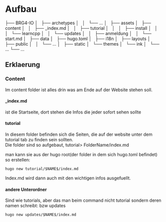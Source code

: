# Aufbau
├── BRG4-IO
│   ├── archetypes
│   │   └── ...
│   ├── assets
│   ├── content
│   │   ├── _index.md
│   │   ├── tutorial
│   │   │   ├── install
│   │   │   └── learncpp
│   │   └── updates
│   │       ├── anmeldung
│   │       └── start.md
│   ├── data
│   ├── hugo.toml
│   ├── i18n
│   ├── layouts
│   ├── public
│   │   └── ...
│   ├── static
│   └── themes
│       └── ink
│           └── ...
└── ...
## Erklaerung
### Content
Im content folder ist alles drin was am Ende auf der Website stehen soll.
#### _index.md
ist die Startseite, dort stehen die Infos die jeder sofort sehen sollte
#### tutorial
In diesem folder befinden sich die Seiten, die auf der website unter dem tutorial tab zu finden sein sollten.\
Die folder sind so aufgebaut, tutorial> FolderName/index.md

man kann sie aus der hugo root(der folder in dem sich hugo.toml befindet) so erstellen:
```
hugo new tutorial/$NAME$/index.md
```
Index.md wird dann auch mit den wichtigen infos ausgefuellt.
#### andere Unterordner
Sind wie tutorials, aber das man beim command nicht tutorial sondern deren namen schreibt: bzw updates
```
hugo new updates/$NAME$/index.md
```
